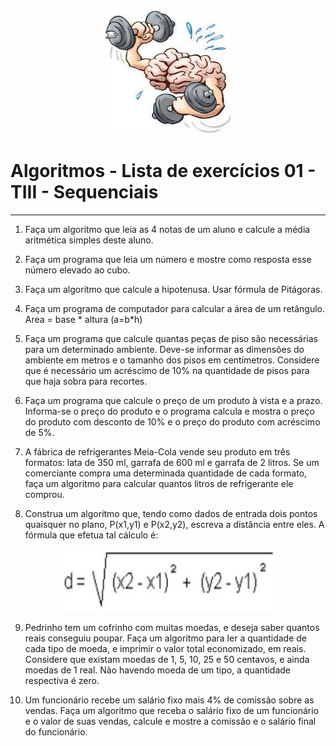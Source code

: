 
<p align="center">
  <img src="./imagens/cerebro.png" alt="Cérebro" width="200" height="200">
</p>

# Algoritmos - Lista de exercícios 01 - TIII - Sequenciais


---


1) Faça um algoritmo que leia as 4 notas de um aluno e calcule a média aritmética simples
deste aluno.

2) Faça um programa que leia um número e mostre como resposta esse número elevado ao cubo.

3) Faça um algoritmo que calcule a hipotenusa. Usar fórmula de Pitágoras.

4) Faça um programa de computador para calcular a área de um retângulo. Area = base * altura (a=b*h)

5) Faça um programa que calcule quantas peças de piso são necessárias para um determinado ambiente. Deve-se informar as dimensões do ambiente em metros e o tamanho dos pisos em centímetros. Considere que é necessário um acréscimo de 10% na quantidade de pisos para que haja sobra para recortes.

6) Faça um programa que calcule o preço de um produto à vista e a prazo. Informa-se o preço do produto e o programa calcula e mostra o preço do produto com desconto de 10% e o preço do produto com acréscimo de 5%.

7) A fábrica de refrigerantes Meia-Cola vende seu produto em três formatos: lata de 350 ml, garrafa de 600 ml e garrafa de 2 litros. Se um comerciante compra uma determinada quantidade de cada formato, faça um algoritmo para calcular quantos litros de refrigerante ele comprou.

8) Construa um algoritmo que, tendo como dados de entrada dois pontos quaisquer no plano, P(x1,y1) e P(x2,y2), escreva a distância entre eles. A fórmula que efetua tal cálculo é:

<p align="center">
  <img src="./imagens/formulaDistancia.jpg" alt="" width="350" height="100">
</p>

9) Pedrinho tem um cofrinho com muitas moedas, e deseja saber quantos reais conseguiu poupar. Faça um algoritmo para ler a quantidade de cada tipo de moeda, e imprimir o valor total economizado, em reais. Considere que existam moedas de 1, 5, 10, 25 e 50 centavos, e ainda moedas de 1 real. Não havendo moeda de um tipo, a quantidade respectiva é zero.

10) Um funcionário recebe um salário fixo mais 4% de comissão sobre as vendas. Faça um algoritmo que receba o salário fixo de um funcionário e o valor de suas vendas, calcule e mostre a comissão e o salário final do funcionário.
